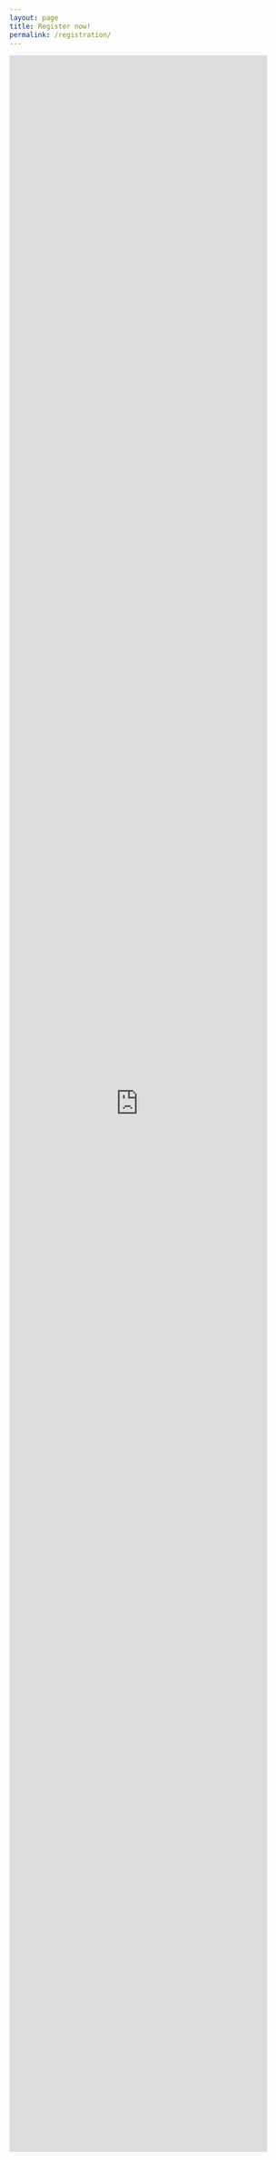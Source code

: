 ```yaml
---
layout: page
title: Register now!
permalink: /registration/
---
```


<iframe src="https://docs.google.com/forms/d/e/1FAIpQLScDXy2fgrwa3XcoSTmQ5OFxtc4kHwJolWcn8blatzf2i2GY4w/viewform?embedded=true" width="90%" height="3696" frameborder="0" marginheight="0" marginwidth="0">Loading…</iframe>

​​​<script>jQuery('iframe').load(function(){jQuery('html,body').animate({scrollTop: 0}, 'slow');});</script>
